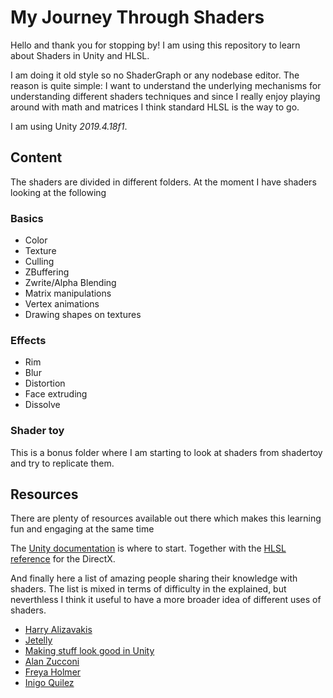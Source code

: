 # My Journey Through Shaders

Hello and thank you for stopping by!
I am using this repository to learn about Shaders in Unity and HLSL. 

I am doing it old style so no ShaderGraph or any nodebase editor.
The reason is quite simple: I want to understand the underlying mechanisms for understanding different shaders techniques and since I really enjoy playing around with math and matrices I think standard HLSL is the way to go.

I am using Unity _2019.4.18f1_.

## Content

The shaders are divided in different folders. At the moment I have shaders looking at the following

### Basics

- Color
- Texture
- Culling
- ZBuffering
- Zwrite/Alpha Blending
- Matrix manipulations
- Vertex animations
- Drawing shapes on textures

### Effects

- Rim
- Blur
- Distortion
- Face extruding
- Dissolve

### Shader toy

This is a bonus folder where I am starting to look at shaders from shadertoy and try to replicate them.

## Resources

There are plenty of resources available out there which makes this learning fun and engaging at the same time

The [Unity documentation](https://docs.unity3d.com/Manual/SL-ShadingLanguage.html) is where to start.
Together with the [HLSL reference](https://docs.microsoft.com/en-us/windows/win32/direct3dhlsl/dx-graphics-hlsl-reference) for the DirectX.

And finally here a list of amazing people sharing their knowledge with shaders. The list is mixed in terms of difficulty in the explained, but neverthless I think it useful to have a more broader idea of different uses of shaders.

- [Harry Alizavakis](https://twitter.com/HarryAlisavakis)
- [Jetelly](https://www.youtube.com/channel/UCDe9IaIvr1XOP3vbTgIekBQ)
- [Making stuff look good in Unity](https://www.youtube.com/channel/UCEklP9iLcpExB8vp_fWQseg)
- [Alan Zucconi](https://www.alanzucconi.com/tutorials/)
- [Freya Holmer](https://twitter.com/FreyaHolmer)
- [Inigo Quilez](https://iquilezles.org/index.html)
